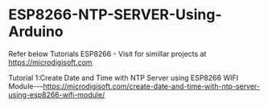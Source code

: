 # ESP8266-NTP-SERVER-Using-Arduino
Refer below Tutorials ESP8266 - Visit for simillar projects at https://microdigisoft.com

Tutorial 1:Create Date and Time with NTP Server using ESP8266 WIFI Module---https://microdigisoft.com/create-date-and-time-with-ntp-server-using-esp8266-wifi-module/
